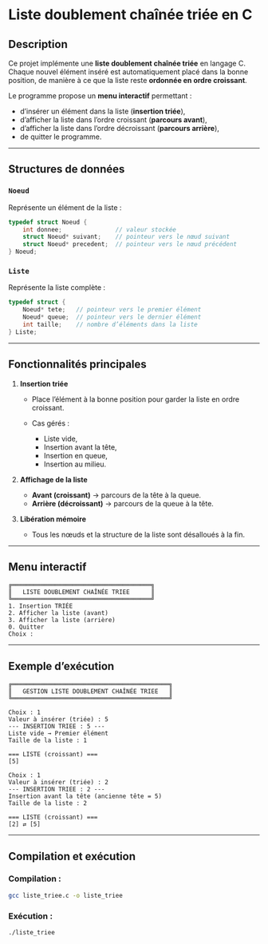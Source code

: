 # Liste doublement chaînée triée en C

## Description

Ce projet implémente une **liste doublement chaînée triée** en langage C.
Chaque nouvel élément inséré est automatiquement placé dans la bonne position, de manière à ce que la liste reste **ordonnée en ordre croissant**.

Le programme propose un **menu interactif** permettant :

* d’insérer un élément dans la liste (**insertion triée**),
* d’afficher la liste dans l’ordre croissant (**parcours avant**),
* d’afficher la liste dans l’ordre décroissant (**parcours arrière**),
* de quitter le programme.

---

## Structures de données

### `Noeud`

Représente un élément de la liste :

```c
typedef struct Noeud {
    int donnee;               // valeur stockée
    struct Noeud* suivant;    // pointeur vers le nœud suivant
    struct Noeud* precedent;  // pointeur vers le nœud précédent
} Noeud;
```

### `Liste`

Représente la liste complète :

```c
typedef struct {
    Noeud* tete;   // pointeur vers le premier élément
    Noeud* queue;  // pointeur vers le dernier élément
    int taille;    // nombre d’éléments dans la liste
} Liste;
```

---

## Fonctionnalités principales

1. **Insertion triée**

   * Place l’élément à la bonne position pour garder la liste en ordre croissant.
   * Cas gérés :

     * Liste vide,
     * Insertion avant la tête,
     * Insertion en queue,
     * Insertion au milieu.

2. **Affichage de la liste**

   * **Avant (croissant)** → parcours de la tête à la queue.
   * **Arrière (décroissant)** → parcours de la queue à la tête.

3. **Libération mémoire**

   * Tous les nœuds et la structure de la liste sont désalloués à la fin.

---

## Menu interactif

```
╔═══════════════════════════════════════╗
║   LISTE DOUBLEMENT CHAÎNÉE TRIEE      ║
╚═══════════════════════════════════════╝
1. Insertion TRIÉE
2. Afficher la liste (avant)
3. Afficher la liste (arrière)
0. Quitter
Choix :
```

---

## Exemple d’exécution

```
╔════════════════════════════════════════════╗
║   GESTION LISTE DOUBLEMENT CHAÎNÉE TRIEE   ║
╚════════════════════════════════════════════╝

Choix : 1
Valeur à insérer (triée) : 5
--- INSERTION TRIEE : 5 ---
Liste vide → Premier élément
Taille de la liste : 1

=== LISTE (croissant) ===
[5]

Choix : 1
Valeur à insérer (triée) : 2
--- INSERTION TRIEE : 2 ---
Insertion avant la tête (ancienne tête = 5)
Taille de la liste : 2

=== LISTE (croissant) ===
[2] ⇄ [5]
```

---

## Compilation et exécution

### Compilation :

```bash
gcc liste_triee.c -o liste_triee
```

### Exécution :

```bash
./liste_triee
```